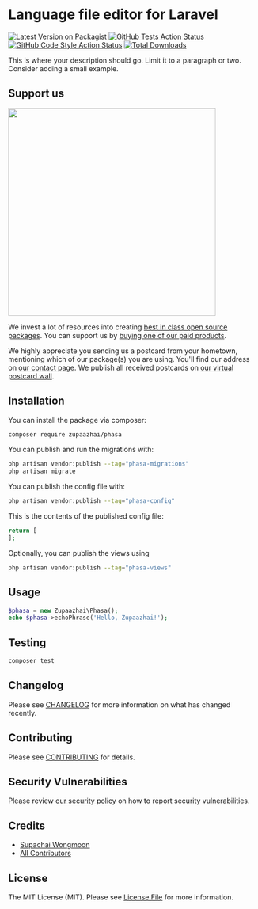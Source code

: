 # Language file editor for Laravel

[![Latest Version on Packagist](https://img.shields.io/packagist/v/zupaazhai/phasa.svg?style=flat-square)](https://packagist.org/packages/zupaazhai/phasa)
[![GitHub Tests Action Status](https://img.shields.io/github/actions/workflow/status/zupaazhai/phasa/run-tests.yml?branch=main&label=tests&style=flat-square)](https://github.com/zupaazhai/phasa/actions?query=workflow%3Arun-tests+branch%3Amain)
[![GitHub Code Style Action Status](https://img.shields.io/github/actions/workflow/status/zupaazhai/phasa/fix-php-code-style-issues.yml?branch=main&label=code%20style&style=flat-square)](https://github.com/zupaazhai/phasa/actions?query=workflow%3A"Fix+PHP+code+style+issues"+branch%3Amain)
[![Total Downloads](https://img.shields.io/packagist/dt/zupaazhai/phasa.svg?style=flat-square)](https://packagist.org/packages/zupaazhai/phasa)

This is where your description should go. Limit it to a paragraph or two. Consider adding a small example.

## Support us

[<img src="https://github-ads.s3.eu-central-1.amazonaws.com/phasa.jpg?t=1" width="419px" />](https://spatie.be/github-ad-click/phasa)

We invest a lot of resources into creating [best in class open source packages](https://spatie.be/open-source). You can support us by [buying one of our paid products](https://spatie.be/open-source/support-us).

We highly appreciate you sending us a postcard from your hometown, mentioning which of our package(s) you are using. You'll find our address on [our contact page](https://spatie.be/about-us). We publish all received postcards on [our virtual postcard wall](https://spatie.be/open-source/postcards).

## Installation

You can install the package via composer:

```bash
composer require zupaazhai/phasa
```

You can publish and run the migrations with:

```bash
php artisan vendor:publish --tag="phasa-migrations"
php artisan migrate
```

You can publish the config file with:

```bash
php artisan vendor:publish --tag="phasa-config"
```

This is the contents of the published config file:

```php
return [
];
```

Optionally, you can publish the views using

```bash
php artisan vendor:publish --tag="phasa-views"
```

## Usage

```php
$phasa = new Zupaazhai\Phasa();
echo $phasa->echoPhrase('Hello, Zupaazhai!');
```

## Testing

```bash
composer test
```

## Changelog

Please see [CHANGELOG](CHANGELOG.md) for more information on what has changed recently.

## Contributing

Please see [CONTRIBUTING](CONTRIBUTING.md) for details.

## Security Vulnerabilities

Please review [our security policy](../../security/policy) on how to report security vulnerabilities.

## Credits

- [Supachai Wongmoon](https://github.com/zupaazhai)
- [All Contributors](../../contributors)

## License

The MIT License (MIT). Please see [License File](LICENSE.md) for more information.

